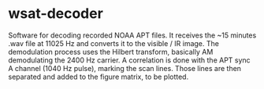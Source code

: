 # wsat-decoder
Software for decoding recorded NOAA APT files.
It receives the ~15 minutes .wav file at 11025 Hz and converts it to the visible / IR image.
The demodulation process uses the Hilbert transform, basically AM demodulating the 2400 Hz carrier.
A correlation is done with the APT sync A channel (1040 Hz pulse), marking the scan lines.
Those lines are then separated and added to the figure matrix, to be plotted.
